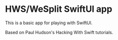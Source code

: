 #  HWS/WeSplit SwiftUI app 
This is a basic app for playing with SwiftUI.

Based on Paul Hudson's Hacking With Swift tutorials.
